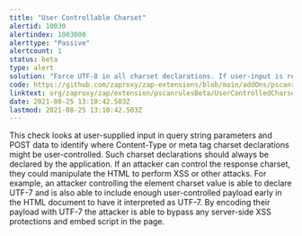 ```yaml
---
title: "User Controllable Charset"
alertid: 10030
alertindex: 1003000
alerttype: "Passive"
alertcount: 1
status: beta
type: alert
solution: "Force UTF-8 in all charset declarations. If user-input is required to decide a charset declaration, ensure that only an allowed list is used."
code: https://github.com/zaproxy/zap-extensions/blob/main/addOns/pscanrulesBeta/src/main/java/org/zaproxy/zap/extension/pscanrulesBeta/UserControlledCharsetScanRule.java
linktext: org/zaproxy/zap/extension/pscanrulesBeta/UserControlledCharsetScanRule.java
date: 2021-08-25 13:10:42.503Z
lastmod: 2021-08-25 13:10:42.503Z
---
```

This check looks at user-supplied input in query string parameters and POST data to identify where Content-Type or meta tag charset declarations might be user-controlled. Such charset declarations should always be declared by the application. If an attacker can control the response charset, they could manipulate the HTML to perform XSS or other attacks. For example, an attacker controlling the <meta> element charset value is able to declare UTF-7 and is also able to include enough user-controlled payload early in the HTML document to have it interpreted as UTF-7. By encoding their payload with UTF-7 the attacker is able to bypass any server-side XSS protections and embed script in the page.

